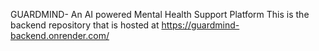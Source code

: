 GUARDMIND- An AI powered Mental Health Support Platform
This is the backend repository that is hosted at
https://guardmind-backend.onrender.com/
